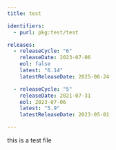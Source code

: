 ```yaml
---
title: test

identifiers:
  - purl: pkg:test/test

releases:
  - releaseCycle: "6"
    releaseDate: 2023-07-06
    eol: false
    latest: "6.14"
    latestReleaseDate: 2025-06-24

  - releaseCycle: "5"
    releaseDate: 2021-07-31
    eol: 2023-07-06
    latest: "5.9"
    latestReleaseDate: 2023-05-01

---
```


this is a test file
